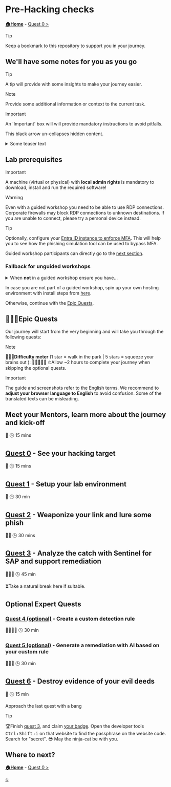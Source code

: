 # Pre-Hacking checks

**[🏠Home](../README.md)** - [ Quest 0 >](quest0.md)

> [!TIP]
> Keep a bookmark to this repository to support you in your journey.

## We'll have some notes for you as you go

> [!TIP]
> A tip will provide with some insights to make your journey easier.

> [!NOTE]
> Provide some additional information or context to the current task.

> [!IMPORTANT]
> An 'Important' box will will provide mandatory instructions to avoid pitfalls.

This black arrow un-collapses hidden content.

<details><summary>Some teaser text</summary>
</details>

## Lab prerequisites

> [!IMPORTANT]
> A machine (virtual or physical) with **local admin rights** is mandatory to download, install and run the required software!

> [!WARNING]
> Even with a guided workshop you need to be able to use RDP connections. Corporate firewalls may block RDP connections to unknown destinations. If you are unable to connect, please try a personal device instead.

> [!TIP]
> Optionally, configure your [Entra ID instance to enforce MFA](https://learn.microsoft.com/entra/identity/authentication/tutorial-enable-azure-mfa). This will help you to see how the phishing simulation tool can be used to bypass MFA.

Guided workshop participants can directly go to the [next section](#️epic-quests).

### Fallback for unguided workshops

<details><summary>When <b>not</b> in a guided workshop ensure you have...</summary>
<b>Azure Subscription</b>: If you don't have an Azure subscription, create a [free account](https://azure.microsoft.com/free/).</br>
<b>Setup a phishing simulation tool</b> of your choice. Following screenshots and video references refer to Evilginx3.</br>
<b>A phishing target</b>: This could be a test account and sandbox system that has a web experience with your Identity Provider (IdP) configured for login. We will use a sample [SAP system and Microsoft Entra ID](https://learn.microsoft.com/entra/identity/saas-apps/sap-netweaver-tutorial) for this tutorial.</br>
<b>A Sentinel for SAP instance</b>: Learn more about the free trial [here](https://azure.microsoft.com/pricing/offers/microsoft-sentinel-sap-promo/).</br>
<b>An SAP instance connected to Sentinel for SAP</b>: Learn more about how to onboard [here](https://learn.microsoft.com/azure/sentinel/sap/deployment-overview).
</details>

In case you are not part of a guided workshop, spin up your own hosting environment with install steps from [here](./quest1-unguided.md).

Otherwise, continue with the [Epic Quests](#️epic-quests).

## 🧙🏾‍♀️Epic Quests

Our journey will start from the very beginning and will take you through the following quests:

> [!NOTE]
>🏋🏽‍♂️**Difficulty meter** (1 star = walk in the park | 5 stars = squeeze your brains out ): 🌟🌟🌟🌟🌟
>⏱Allow ~2 hours to complete your journey when skipping the optional quests.

> [!IMPORTANT]
>The guide and screenshots refer to the English terms. We recommend to **adjust your browser language to English** to avoid confusion. Some of the translated texts can be misleading.

## Meet your Mentors, learn more about the journey and kick-off

🌟
🕒 15 mins

## [Quest 0](quest0.md) - See your hacking target

🌟
🕒 15 mins

## [Quest 1](quest1.md) - Setup your lab environment

🌟
🕒 30 min

## [Quest 2](quest2.md) - Weaponize your link and lure some phish

🌟🌟
🕒 30 mins

## [Quest 3](quest3.md) - Analyze the catch with Sentinel for SAP and support remediation

🌟🌟🌟
🕒 45 min

⏳Take a natural break here if suitable.

## Optional Expert Quests

### [Quest 4 (optional)](quest4.md) - Create a custom detection rule

🌟🌟🌟🌟
🕒 30 min

### [Quest 5 (optional)](quest5.md) - Generate a remediation with AI based on your custom rule

🌟🌟🌟
🕒 30 min

## [Quest 6](quest6.md) - Destroy evidence of your evil deeds

🌟
🕒 15 min

Approach the last quest with a bang

> [!TIP]
>🏆Finish [quest 3](quest3.md), and claim [your badge](https://dsagwsrgb4f3.z1.web.core.windows.net/). Open the developer tools <kbd>Ctrl</kbd>+<kbd>Shift</kbd>+<kbd>i</kbd> on that website to find the passphrase on the website code. Search for "secret". 😎 May the ninja-cat be with you.

## Where to next?

**[🏠Home](../README.md)** - [ Quest 0 >](quest0.md)

[🔝](#)
